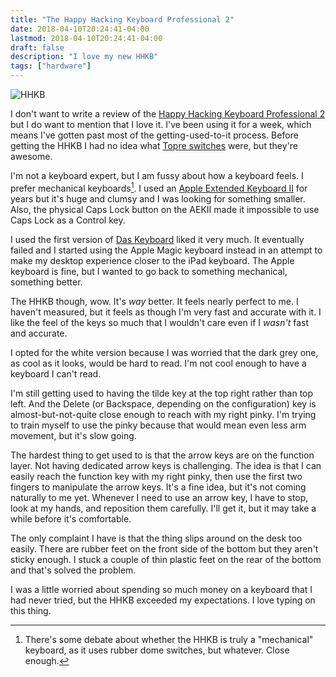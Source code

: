 ```yaml
---
title: "The Happy Hacking Keyboard Professional 2"
date: 2018-04-10T20:24:41-04:00 
lastmod: 2018-04-10T20:24:41-04:00 
draft: false
description: "I love my new HHKB"
tags: ["hardware"]
---
```


<img src="/img/2018/hhkbp2.jpg" alt="HHKB" />

I don't want to write a review of the [Happy Hacking Keyboard Professional 2](https://www.hhkeyboard.com/) but I do want to mention that I love it. I've been using it for a week, which means I've gotten past most of the getting-used-to-it process. Before getting the HHKB I had no idea what [Topre switches](https://deskthority.net/wiki/Topre_switch) were, but they're awesome.

I'm not a keyboard expert, but I am fussy about how a keyboard feels. I prefer mechanical keyboards[^mechanical]. I used an [Apple Extended Keyboard II](https://en.wikipedia.org/wiki/Apple_Extended_Keyboard) for years but it's huge and clumsy and I was looking for something smaller. Also, the physical Caps Lock button on the AEKII made it impossible to use Caps Lock as a Control key.

I used the first version of [Das Keyboard](https://www.daskeyboard.com/) liked it very much. It eventually failed and I started using the Apple Magic keyboard instead in an attempt to make my desktop experience closer to the iPad keyboard. The Apple keyboard is fine, but I wanted to go back to something mechanical, something better.

The HHKB though, wow. It's _way_ better. It feels nearly perfect to me. I haven't measured, but it feels as though I'm very fast and accurate with it. I like the feel of the keys so much that I wouldn't care even if I _wasn't_ fast and accurate.

I opted for the white version because I was worried that the dark grey one, as cool as it looks, would be hard to read. I'm not cool enough to have a keyboard I can't read.

I'm still getting used to having the tilde key at the top right rather than top left. And the Delete (or Backspace, depending on the configuration) key is almost-but-not-quite close enough to reach with my right pinky. I'm trying to train myself to use the pinky because that would mean even less arm movement, but it's slow going.

The hardest thing to get used to is that the arrow keys are on the function layer. Not having dedicated arrow keys is challenging. The idea is that I can easily reach the function key with my right pinky, then use the first two fingers to manipulate the arrow keys. It's a fine idea, but it's not coming naturally to me yet. Whenever I need to use an arrow key, I have to stop, look at my hands, and reposition them carefully. I'll get it, but it may take a while before it's comfortable.

The only complaint I have is that the thing slips around on the desk too easily. There are rubber feet on the front side of the bottom but they aren't sticky enough. I stuck a couple of thin plastic feet on the rear of the bottom and that's solved the problem.

I was a little worried about spending so much money on a keyboard that I had never tried, but the HHKB exceeded my expectations. I love typing on this thing.

[^mechanical]: There's some debate about whether the HHKB is truly a "mechanical" keyboard, as it uses rubber dome switches, but whatever. Close enough.


